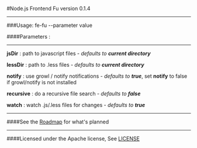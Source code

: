 #Node.js Frontend Fu version 0.1.4
***
###Usage: 
    fe-fu --parameter value

####Parameters :
***

**jsDir** : path to javascript files - _defaults to **current directory**_

**lessDir** : path to .less files - _defaults to **current directory**_

**notify** : use growl / notify notifications - _defaults to **true**_, 
	set **notify** to false if growl/notify is not installed

**recursive** : do a recursive file search - _defaults to **false**_

**watch** : watch .js/.less files for changes	- _defaults to **true**_

***
####See the [Roadmap](https://github.com/erikzaadi/node-fe-fu/blob/master/Roadmap.md) for what's planned

***
####Licensed under the Apache license, See [LICENSE](https://github.com/erikzaadi/node-fe-fu/blob/master/LICENSE)
